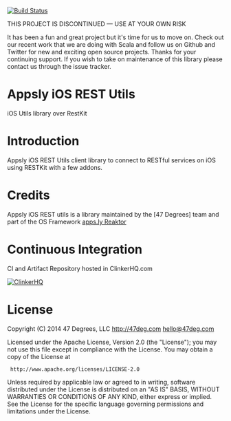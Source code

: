 [![Build Status](https://clinker.47deg.com/desktop/plugin/public/status/appsly-ios-rest-utils.png?branch=master)](https://clinker.47deg.com/jenkins/view/Appsly/job/appsly-ios-rest-utils/)

THIS PROJECT IS DISCONTINUED — USE AT YOUR OWN RISK

It has been a fun and great project but it's time for us to move on. Check out our recent work that we are doing with Scala and follow us on Github and Twitter for new and exciting open source projects. Thanks for your continuing support. If you wish to take on maintenance of this library please contact us through the issue tracker.

# Appsly iOS REST Utils

iOS Utils library over RestKit

# Introduction

Appsly iOS REST Utils client library to connect to RESTful services on iOS using RESTKit with a few addons.

# Credits

Appsly iOS REST utils is a library maintained by the [47 Degrees] team and part of the OS Framework [apps.ly Reaktor](http://reaktor.apps.ly)

# Continuous Integration

CI and Artifact Repository hosted in ClinkerHQ.com 

[![ClinkerHQ][1]][2]

# License

Copyright (C) 2014 47 Degrees, LLC
http://47deg.com
hello@47deg.com

Licensed under the Apache License, Version 2.0 (the "License");
you may not use this file except in compliance with the License.
You may obtain a copy of the License at

     http://www.apache.org/licenses/LICENSE-2.0

Unless required by applicable law or agreed to in writing, software
distributed under the License is distributed on an "AS IS" BASIS,
WITHOUT WARRANTIES OR CONDITIONS OF ANY KIND, either express or implied.
See the License for the specific language governing permissions and
limitations under the License.

[1]: http://dl.clinkerhq.com/assets/badge/clinker-badge_125x125.png
[2]: http://clinkerhq.com
[4]: https://clinker.47deg.com/jenkins/view/Appsly/job/appsly-ios-rest-utils/
